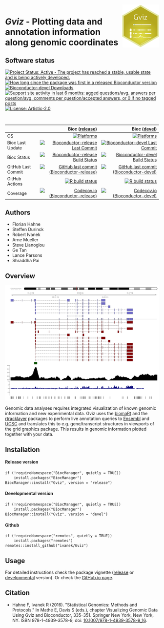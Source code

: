 <img src="vignettes/Gviz-logo.png" align="right" alt="" width="120" />

# _Gviz_ - Plotting data and annotation information along genomic coordinates

## Software status

<!-- badges: start -->
[![Project Status: Active - The project has reached a stable, usable state and is being actively developed.](http://www.repostatus.org/badges/latest/active.svg)](http://www.repostatus.org/#active)
[![How long since the package was first in a released Bioconductor version](https://bioconductor.org/shields/years-in-bioc/Gviz.svg)](https://bioconductor.org/packages/Gviz) 
[![Bioconductor-devel Downloads](https://bioconductor.org/shields/downloads/devel/Gviz.svg)](https://bioconductor.org/packages/stats/bioc/Gviz/)
[![Support site activity in last 6 months: agged questions/avg. answers per question/avg. comments per question/accepted answers, or 0 if no tagged posts](https://bioconductor.org/shields/posts/Gviz.svg)](https://support.bioconductor.org/t/gviz/)
[![License: Artistic-2.0](https://img.shields.io/badge/License-Artistic%202.0-0298c3.svg)](https://opensource.org/licenses/Artistic-2.0)
<!-- badges: end -->

&nbsp;

|                     | Bioc ([release](https://bioconductor.org/packages/release/bioc/html/Gviz.html)) | Bioc ([devel](https://bioconductor.org/packages/devel/bioc/html/Gviz.html)) |
|:--------------------|----------------------------------------------------------------------------:|--------------------------------------------------------------------------------:|
| OS                  | [![Platforms](https://bioconductor.org/shields/availability/release/Gviz.svg)](https://bioconductor.org/checkResults/release/bioc-LATEST/Gviz/) | [![Platforms](https://bioconductor.org/shields/availability/devel/Gviz.svg)](https://bioconductor.org/checkResults/devel/bioc-LATEST/Gviz/) |
| Bioc Last Update    | [![Bioconductor-release Last Commit](https://bioconductor.org/shields/lastcommit/release/bioc/Gviz.svg)](https://bioconductor.org/checkResults/release/bioc-LATEST/Gviz/) | [![Bioconductor-devel Last Commit](https://bioconductor.org/shields/lastcommit/devel/bioc/Gviz.svg)](https://bioconductor.org/checkResults/devel/bioc-LATEST/Gviz/) |
| Bioc Status         | [![Bioconductor-release Build Status](https://bioconductor.org/shields/build/release/bioc/Gviz.svg)](https://bioconductor.org/checkResults/release/bioc-LATEST/Gviz) | [![Bioconductor-devel Build Status](https://bioconductor.org/shields/build/devel/bioc/Gviz.svg)](https://bioconductor.org/checkResults/devel/bioc-LATEST/Gviz) |
| GitHub Last Commit  | [![GitHub last commit (Bioconductor-release)](https://img.shields.io/github/last-commit/ivanek/Gviz/RELEASE_3_12)](https://github.com/ivanek/Gviz/tree/RELEASE_3_12) | [![GitHub last commit (Bioconductor-devel)](https://img.shields.io/github/last-commit/ivanek/Gviz/master)](https://github.com/ivanek/Gviz/tree/master/) |
| GitHub Actions      | [![R build status](https://github.com/ivanek/Gviz/workflows/R-CMD-check-bioc/badge.svg?branch=RELEASE_3_12)](https://github.com/ivanek/Gviz/actions) | [![R build status](https://github.com/ivanek/Gviz/workflows/R-CMD-check-bioc/badge.svg?branch=master)](https://github.com/ivanek/Gviz/actions) |
| Coverage            | [![Codecov.io (Bioconductor-release)](https://codecov.io/github/ivanek/Gviz/coverage.svg?branch=RELEASE_3_12)](https://codecov.io/gh/ivanek/Gviz/branch/RELEASE_3_12) | [![Codecov.io (Bioconductor-devel)](https://codecov.io/github/ivanek/Gviz/coverage.svg?branch=master)](https://codecov.io/github/ivanek/Gviz) |

## Authors

- Florian Hahne
- Steffen Durinck
- Robert Ivanek
- Arne Mueller
- Steve Lianoglou
- Ge Tan 
- Lance Parsons
- Shraddha Pai

## Overview

![Gviz UCSC like screenshot](vignettes/Gviz-example.png)

Genomic data analyses requires integrated visualization of known genomic information and new experimental data. Gviz uses the [biomaRt](https://bioconductor.org/packages/biomaRt/) and the [rtracklayer](https://bioconductor.org/packages/rtracklayer/) packages to perform live annotation queries to [Ensembl](https://www.ensembl.org/) and [UCSC](https://genome.ucsc.edu) and translates this to e.g. gene/transcript structures in viewports of the grid graphics package. This results in genomic information plotted together with your data.

## Installation

#### Release version

```
if (!requireNamespace("BiocManager", quietly = TRUE))
    install.packages("BiocManager")
BiocManager::install("Gviz", version = "release")
```

#### Developmental version

```
if (!requireNamespace("BiocManager", quietly = TRUE))
    install.packages("BiocManager")
BiocManager::install("Gviz", version = "devel")
```

#### Github

```
if (!requireNamespace("remotes", quietly = TRUE))
    install.packages("remotes")
remotes::install_github("ivanek/Gviz")
```
## Usage

For detailed instructions check the package vignette 
([release](https://bioconductor.org/packages/release/bioc/vignettes/Gviz/inst/doc/Gviz.html) 
or 
[developmental](https://bioconductor.org/packages/devel/bioc/vignettes/Gviz/inst/doc/Gviz.html) 
version). Or check the [GitHub.io page](https://ivanek.github.io/Gviz/).

## Citation 

- Hahne F, Ivanek R (2016). "Statistical Genomics: Methods and Protocols." In Mathé E, Davis S (eds.), chapter Visualizing Genomic Data Using Gviz and Bioconductor, 335–351. Springer New York, New York, NY. ISBN 978-1-4939-3578-9, doi: [10.1007/978-1-4939-3578-9_16](https://dx.doi.org/10.1007/978-1-4939-3578-9_16).
